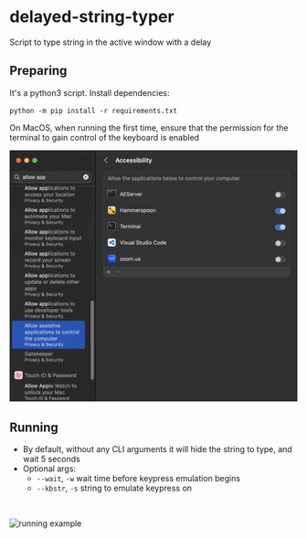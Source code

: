 # delayed-string-typer
Script to type string in the active window with a delay

## Preparing

It's a python3 script.
Install dependencies:

```
python -m pip install -r requirements.txt
```

On MacOS, when running the first time, ensure that the permission for the terminal to gain control of the keyboard is enabled

![Allow keyboard control](media/permission_screen.png)

## Running
- By default, without any CLI arguments it will hide the string to type, and wait 5 seconds
- Optional args:
    - `--wait`, `-w` wait time before keypress emulation begins
    - `--kbstr`, `-s` string to emulate keypress on

<br/>

![running example](media/emulate_kb__mk20230821.gif)